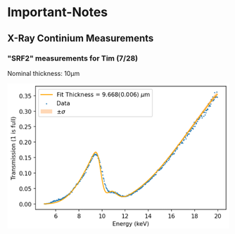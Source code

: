 # Important-Notes

## X-Ray Continium Measurements

### "SRF2" measurements for Tim (7/28)

Nominal thickness: $10 \mathrm{\mu m}$

![](important-notes_assets/2023-08-09-12-02-16-image.png)
